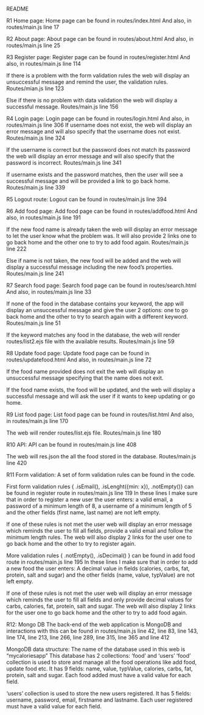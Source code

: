 README

R1 Home page: Home page can be found in routes/index.html And also, in routes/main.js line 17

R2 About page: About page can be found in routes/about.html And also, in routes/main.js line 25

R3 Register page: Register page can be found in routes/register.html And also, in routes/main.js line 114

If there is a problem with the form validation rules the web will display an unsuccessful message and remind the user, the validation rules. Routes/mian.js line 123

Else if there is no problem with data validation the web will display a successful message. Routes/main.js line 156

R4 Login page: Login page can be found in routes/login.html And also, in routes/main.js line 306 If username does not exist, the web will display an error message and will also specify that the username does not exist. Routes/main.js line 324

If the username is correct but the password does not match its password the web will display an error message and will also specify that the password is incorrect. Routes/main.js line 341

If username exists and the password matches, then the user will see a successful message and will be provided a link to go back home. Routes/main.js line 339

R5 Logout route: Logout can be found in routes/main.js line 394

R6 Add food page: Add food page can be found in routes/addfood.html And also, in routes/main.js line 191

If the new food name is already taken the web will display an error message to let the user know what the problem was. It will also provide 2 links one to go back home and the other one to try to add food again. Routes/main.js line 222

Else if name is not taken, the new food will be added and the web will display a successful message including the new food’s properties. Routes/main.js line 241

R7 Search food page: Search food page can be found in routes/search.html And also, in routes/main.js line 33

If none of the food in the database contains your keyword, the app will display an unsuccessful message and give the user 2 options: one to go back home and the other to try to search again with a different keyword. Routes/main.js line 51

If the keyword matches any food in the database, the web will render routes/list2.ejs file with the available results. Routes/main.js line 59

R8 Update food page: Update food page can be found in routes/updatefood.html And also, in routes/main.js line 72

If the food name provided does not exit the web will display an unsuccessful message specifying that the name does not exit.

If the food name exists, the food will be updated, and the web will display a successful message and will ask the user if it wants to keep updating or go home.

R9 List food page: List food page can be found in routes/list.html And also, in routes/main.js line 170

The web will render routes/list.ejs file. Routes/main.js line 180

R10 API: API can be found in routes/main.js line 408

The web will res.json the all the food stored in the database. Routes/main.js line 420

R11 Form validation: A set of form validation rules can be found in the code.

First form validation rules { .isEmail(), .isLenght({min: x}), .notEmpty()} can be found in register route in routes/main.js line 119 In these lines I make sure that in order to register a new user the user enters: a valid email, a password of a minimum length of 8, a username of a minimum length of 5 and the other fields (first name, last name) are not left empty.

If one of these rules is not met the user web will display an error message which reminds the user to fill all fields, provide a valid email and follow the minimum length rules. The web will also display 2 links for the user one to go back home and the other to try to register again.

More validation rules { .notEmpty(), .isDecimal() } can be found in add food route in routes/main.js line 195 In these lines I make sure that in order to add a new food the user enters: A decimal value in fields (calories, carbs, fat, protein, salt and sugar) and the other fields (name, value, typValue) are not left empty.

If one of these rules is not met the user web will display an error message which reminds the user to fill all fields and only provide decimal values for carbs, calories, fat, protein, salt and sugar. The web will also display 2 links for the user one to go back home and the other to try to add food again.

R12: Mongo DB The back-end of the web application is MongoDB and interactions with this can be found in routes/main.js line 42, line 83, line 143, line 174, line 213, line 266, line 289, line 315, line 365 and line 412

MongoDB data structure: The name of the database used in this web is “mycaloriesapp” This database has 2 collections: ‘food’ and ‘users’ ‘food’ collection is used to store and manage all the food operations like add food, update food etc. It has 9 fields: name, value, typValue, calories, carbs, fat, protein, salt and sugar. Each food added must have a valid value for each field.

‘users’ collection is used to store the new users registered. It has 5 fields: username, password, email, firstname and lastname. Each user registered must have a valid value for each field.
